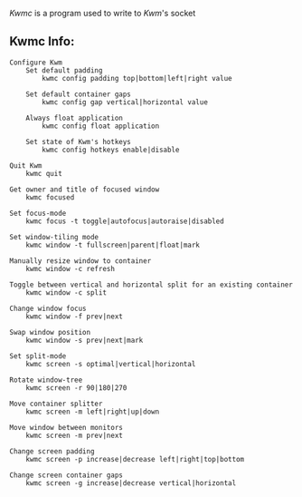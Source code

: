 *Kwmc* is a program used to write to *Kwm*'s socket

## Kwmc Info:
    Configure Kwm
        Set default padding
            kwmc config padding top|bottom|left|right value

        Set default container gaps
            kwmc config gap vertical|horizontal value

        Always float application
            kwmc config float application

        Set state of Kwm's hotkeys
            kwmc config hotkeys enable|disable

    Quit Kwm
        kwmc quit 

    Get owner and title of focused window
        kwmc focused 

    Set focus-mode
        kwmc focus -t toggle|autofocus|autoraise|disabled

    Set window-tiling mode
        kwmc window -t fullscreen|parent|float|mark

    Manually resize window to container
        kwmc window -c refresh

    Toggle between vertical and horizontal split for an existing container
        kwmc window -c split

    Change window focus
        kwmc window -f prev|next

    Swap window position
        kwmc window -s prev|next|mark

    Set split-mode
        kwmc screen -s optimal|vertical|horizontal

    Rotate window-tree
        kwmc screen -r 90|180|270

    Move container splitter
        kwmc screen -m left|right|up|down

    Move window between monitors
        kwmc screen -m prev|next

    Change screen padding
        kwmc screen -p increase|decrease left|right|top|bottom 

    Change screen container gaps
        kwmc screen -g increase|decrease vertical|horizontal
